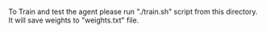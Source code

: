 To Train and test the agent please run "./train.sh" script from this directory. It will save weights to "weights.txt" file.